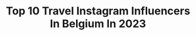 ---
title: Top 10 Travel Instagram Influencers In Belgium In 2023
description: >-
  Find top travel Instagram influencers in Belgium in 2023. Most popular hashtags: #fashion #travel #belgium #sheingals.
platform: Instagram
hits: 81
text_top: Discover the best Instagram influencers on inBeat.
text_bottom: Our search engine has 81 Instagram influencers like this in Belgium for you to pitch.
profiles:
  - username: "kayamaes"
    fullname: >-
      Kaya
    bio: >-
      Come with me on my happy moments 🎞 ✉️ Kayamaesss@hotmail.com Fashion, beauty & travel | Not your typical ultra skinny freelance model BE 0788.246.447
    location: "Belgium"
    followers: 19196
    engagement: 311
    commentsToLikes: 0.146594
    id: ck9wflb14pczt0j78u9wwvcjc
    verified: false
    hashtags: "#advertising, #loavies, #girlsgoneloavies, #sochickenspiesjes"
  - username: "maartenvda"
    fullname: >-
      Maarten Van der Auwera
    bio: >-
      📍Antwerp, Belgium 🏔Belgian (travel) photographer 📸 Photographing my way through life ✏️Collab/shoot: DM or Mail 📚UAntwerp Master of Physiotherapy
    location: "Belgium"
    followers: 9412
    engagement: 1235
    commentsToLikes: 0.150845
    id: ck55ll4yg1tsz0i113p90q0ik
    verified: false
    hashtags: "#sonyphotography, #sunsetlover, #travelblogging, #dronephotography"
  - username: "nathaliemeskensofficial"
    fullname: >-
      Nathalie Meskens
    bio: >-
      Belgian Actress, singer, tv host, travel lover and a foodie
    location: "Belgium"
    followers: 245865
    engagement: 901
    commentsToLikes: 0.026324
    id: ck15q8ikm1ls10i1929c6dm67
    verified: false
    hashtags: "#spon, #lima, #pampersbe, #weledamommy"
  - username: "rosevaniity"
    fullname: >-
      Your Fav Guinean ✨
    bio: >-
      🇬🇳| Brussels 🇧🇪 | Travel lover ✈️🌴| Business Management and Marketing 🎓
    location: "Belgium"
    followers: 11917
    engagement: 1046
    commentsToLikes: 0.131256
    id: ck8t69d3scqyg0j78ijzc2y0s
    verified: false
    hashtags: "#outfitlove, #discoverunder10k, #outfit, #outfits"
  - username: "sunlight_seeker"
    fullname: >-
      Sunshine Traveller Jetske ☀️
    bio: >-
      NICU nurse by day 👩‍⚕️ Sunlight lover at VACATION 😎 Belgian Girl 🇧🇪 FOLLOW for tips about travelling with a fulltime job ✈️
    location: "Belgium"
    followers: 6526
    engagement: 898
    commentsToLikes: 0.295884
    id: ckaoyoog3iell0i78aautde8p
    verified: false
    hashtags: "#vacationideas, #summeraddicted, #vacationtimes, #traveldreamseeker"
  - username: "liafailwijnen"
    fullname: >-
      ✰ 𝐓𝐑𝐀𝐕𝐄𝐋 ✰ 𝐈𝐍𝐒𝐏𝐎 ✰ 𝐅𝐀𝐒𝐇𝐈𝐎𝐍
    bio: >-
      🌸 Sharing what i love 🎀 Travel | Fashion | Inspo 💌 liafail.wijnen98@hotmail.com
    location: "Belgium"
    followers: 29727
    engagement: 239
    commentsToLikes: 0.105355
    id: ck0vx1hkwwo3a0i194d524iz0
    verified: false
    hashtags: "#travelphotography, #travelblogger, #travelgram, #shein"
  - username: "vanessaa.hn"
    fullname: >-
      ꪜanessa | CREATIVE CONTENT
    bio: >-
      Travel | Edits | Photohacks Storyideas | Tutorials 📸 #vanessaahn ⬇️ Presets & Storysticker
    location: "Belgium"
    followers: 12730
    engagement: 1168
    commentsToLikes: 0.257299
    id: ck8tby4o8xn2d0j78b2x5x0v2
    verified: false
    hashtags: "#selflove, #kirschbl, #fotoideen, #minimal"
  - username: "lynnfitbalance"
    fullname: >-
      Lynn Janssens
    bio: >-
      ~ANTWERP~ 🎾tennisplayer🎾💪🏻fitgirl&personal coach💪🏻 LOVE TO TRAVEL😍
    location: "Belgium"
    followers: 9575
    engagement: 574
    commentsToLikes: 0.076375
    id: ckaowvwmyaooz0i78nampmvq5
    verified: false
    hashtags: "#spain, #lifestyle, #dogmom, #fashion"
  - username: "lesleystraveldiary"
    fullname: >-
      Lesley | Belgian traveller 🎒
    bio: >-
      ➳ Belgian #travelblogger 🇧🇪 Exploring with @hetisdemerckx 🌍 📍 Dreaming 🎒 🏆 3 x award winning travel blog • hetisdemerckx.be 📧 lesley@hetisdemerckx.be
    location: "Belgium"
    followers: 22364
    engagement: 292
    commentsToLikes: 0.044927
    id: ckapac544vicn0i786qbsr9sh
    verified: false
    hashtags: "#inspiredtravelcouple, #venice, #brusselsairport, #thewanderingtourist"
  - username: "lafilleagateaux"
    fullname: >-
      Kristel - Travel Blogger
    bio: >-
      Travel, lifestyle & food blogger 🌍 Content Creator | Story Teller | 📍Bxl but wanderlust spirit 🗺 Spending summer in #italy
    location: "Belgium"
    followers: 33641
    engagement: 254
    commentsToLikes: 0.035338
    id: ck13anyz9rbif0i198idr8gqq
    verified: false
    hashtags: "#shein, #food, #cotebelge, #brussels"
---